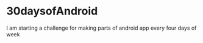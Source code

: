 # 30daysofAndroid

I am starting a challenge for making parts of android app every four days of week
